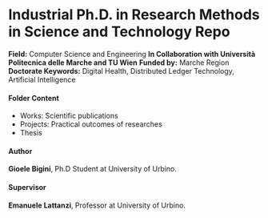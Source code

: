 # Industrial Ph.D. in Research Methods in Science and Technology Repo
<b>Field:</b> Computer Science and Engineering
<b>In Collaboration with Università Politecnica delle Marche and TU Wien</b>
<b>Funded by:</b> Marche Region
<b>Doctorate Keywords:</b> Digital Health, Distributed Ledger Technology, Artificial Intelligence

#### Folder Content
- Works: Scientific publications
- Projects: Practical outcomes of researches
- Thesis

#### Author
<b>Gioele Bigini</b>, Ph.D Student at University of Urbino.

#### Supervisor
<b>Emanuele Lattanzi</b>, Professor at University of Urbino.
